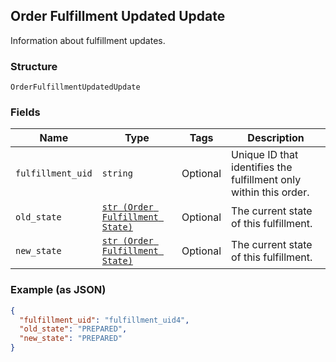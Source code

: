 ## Order Fulfillment Updated Update

Information about fulfillment updates.

### Structure

`OrderFulfillmentUpdatedUpdate`

### Fields

| Name | Type | Tags | Description |
|  --- | --- | --- | --- |
| `fulfillment_uid` | `string` | Optional | Unique ID that identifies the fulfillment only within this order. |
| `old_state` | [`str (Order Fulfillment State)`](/doc/models/order-fulfillment-state.md) | Optional | The current state of this fulfillment. |
| `new_state` | [`str (Order Fulfillment State)`](/doc/models/order-fulfillment-state.md) | Optional | The current state of this fulfillment. |

### Example (as JSON)

```json
{
  "fulfillment_uid": "fulfillment_uid4",
  "old_state": "PREPARED",
  "new_state": "PREPARED"
}
```

